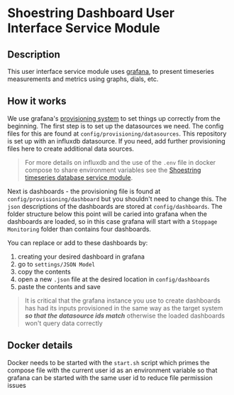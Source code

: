 # Shoestring Dashboard User Interface Service Module
## Description
This user interface service module uses [grafana](https://grafana.com/), to present timeseries measurements and metrics using graphs, dials, etc. 

## How it works
We use grafana's [provisioning system](https://grafana.com/docs/grafana/latest/administration/provisioning/) to set things up correctly from the beginning. The first step is to set up the datasources we need. The config files for this are found at `config/provisioning/datasources`. This repository is set up with an influxdb datasource. If you need, add further provisioning files here to create additional data sources.
>For more details on influxdb and the use of the `.env` file in docker compose to share environment variables see the [Shoestring timeseries database service module](https://github.com/DigitalShoestringSolutions/sm_timeseries_db).

Next is dashboards - the provisioning file is found at  `config/provisioning/dashboard` but you shouldn't need to change this. The `json` descriptions of the dashboards are stored at `config/dashboards`. The folder structure below this point will be caried into grafana when the dashboards are loaded, so in this case grafana will start with a `Stoppage Monitoring` folder than contains four dashboards.

You can replace or add to these dashboards by:
1. creating your desired dashboard in grafana
1. go to `settings/JSON Model`
1. copy the contents
1. open a new `.json` file at the desired location in `config/dashboards`
1. paste the contents and save

> It is critical that the grafana instance you use to create dashboards has had its inputs provisioned in the same way as the target system ***so that the datasource ids match*** otherwise the loaded dashboards won't query data correctly

## Docker details
Docker needs to be started with the `start.sh` script which primes the compose file with the current user id as an environment variable so that grafana can be started with the same user id to reduce file permission issues
